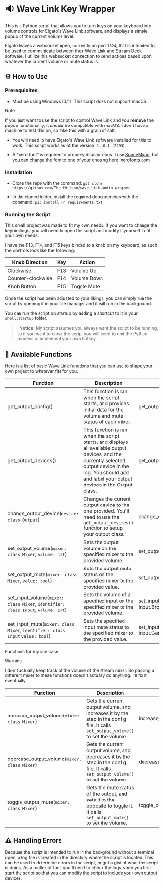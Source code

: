# 🔉 Wave Link Key Wrapper

This is a Python script that allows you to turn keys on your keyboard into volume controls for Elgato's Wave Link software, and displays a simple popup of the current volume level.

Elgato leaves a websocket open, currently on port `1824`, that is intended to be used to communicate between their Wave Link and Stream Deck software. I utilize this websocket connection to send actions based upon whatever the current volume or mute status is.

## ⚙️ How to Use

### Prerequisites

* Must be using Windows 10/11. This script does not support macOS.

> [!NOTE]
> If you just want to use the script to control Wave Link and you **remove** the popup functionality, it *should* be compatible with macOS. I don't have a machine to test this on, so take this with a grain of salt.

* You will need to have Elgato's Wave Link software installed for this to work. This script works as of the version: `1.10.1 (2293)`

* A "nerd font" is required to properly display icons. I use [SpaceMono](https://github.com/ryanoasis/nerd-fonts/releases/download/v3.2.1/SpaceMono.zip), but you can change the font to one of your chosing here: [nerdfonts.com](https://nerdfonts.com)

### Installation

* Clone the repo with the command: `git clone https://github.com/TheLtWilson/wave-link-audio-wrapper`

* In the cloned folder, install the required dependencies with the command: `pip install -r requirements.txt`


### Running the Script

This small project was made to fit my own needs. If you want to change the keybindings, you will need to open the script and modify it yourself to fit your own needs.

I have the F13, F14, and F15 keys binded to a knob on my keyboard, as such the controls look like the following:

| Knob Direction    | Key           | Action       |
| ----------------- | ------------- | ------------ |
| Clockwise         | F13           | Volume Up    |
| Counter-clockwise | F14           | Volume Down  |
| Knob Button       | F15           | Toggle Mute  |

Once the script has been adjusted to your likings, you can simply run the script by opening it in your file manager and it will run in the background.

You can run the script on startup by adding a shortcut to it in your `shell:startup` folder.

> ℹ️ **Notice:** My script assumes you always want the script to be running, so if you want to close the script you will need to end the Python process or implement your own hotkey.

## 📃 Available Functions

Here is a list of basic Wave Link functions that you can use to shape your own project to whatever fits for you.

|Function|Description|Example|
|-|-|-|
|get_output_config()|This function is ran when the script starts, and provides initial data for the volume and mute status of each mixer.|get_output_config()|
|get_output_devices()|This function is ran when the script starts, and displays all available output devices, and the currently selected output device in the log. You should add and label your output devices in the Output class.|get_output_devices()|
|change_output_device(`device: class Output`)|Changes the current output device to the one provided. You'll need to use the `get_output_devices()` function to setup your output class.'|change_output_device(Output.Speakers)|
|set_output_volume(`mixer: class Mixer`, `volume: int`)|Sets the output volume on the specified mixer to the provided volume.|set_output_volume(Mixer.Stream, 75)|
|set_output_mute(`mixer: class Mixer`, `value: bool`)|Sets the output mute status on the specified mixer to the provided value.|set_output_mute(Mixer.Local, True)|
|set_input_volume(`mixer: class Mixer`, `identifier: class Input`, `volume: int`)|Sets the volume of a specified input on the specified mixer to the provided volume.|set_input_volume(Mixer.Local, Input.Browser, 50)|
|set_input_mute(`mixer: class Mixer`, `identifier: class Input` `value: bool`)|Sets the specified input mute status to the specified mixer to the provided value.|set_input_mute(Mixer.Stream, Input.Game, False)|

Functions for my use case:

> [!WARNING]
> I don't actually keep track of the volume of the stream mixer. So passing a different mixer to these functions doesn't actually do anything. I'll fix it eventually.

|Function|Description|Example|
|-|-|-|
|increase_output_volume(`mixer: class Mixer`)|Gets the current output volume, and increases it by the step in the config file. It calls `set_output_volume()` to set the volume.|increase_output_volume(Mixer.Local)|
|decrease_output_volume(`mixer: class Mixer`)|Gets the current output volume, and decreases it by the step in the config file. It calls `set_output_volume()` to set the volume.|decrease_output_volume(Mixer.Local)|
|toggle_output_mute(`mixer: class Mixer`)|Gets the mute status of the output, and sets it to the opposite to toggle it. It calls `set_output_mute()` to set the volume.|toggle_output_mute(Mixer.Local)|

## ⚠️ Handling Errors

Because the script is intended to run in the background without a terminal open, a log file is created in the directory where the script is located. This can be used to determine errors in the script, or get a gist of what the script is doing. As a matter of fact, you'll need to check the logs when you first start the script so that you can modify the script to include your own output devices.